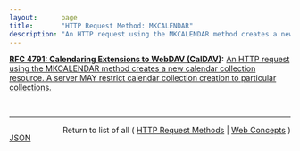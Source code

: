 ```yaml
---
layout:      page
title:       "HTTP Request Method: MKCALENDAR"
description: "An HTTP request using the MKCALENDAR method creates a new calendar collection resource. A server MAY restrict calendar collection creation to particular collections."
---
```


**[RFC 4791: Calendaring Extensions to WebDAV (CalDAV)](/specs/IETF/RFC/4791 "This document defines extensions to the Web Distributed Authoring and Versioning (WebDAV) protocol to specify a standard way of accessing, managing, and sharing calendaring and scheduling information based on the iCalendar format. This document defines the &#34;calendar-access&#34; feature of CalDAV."):** [An HTTP request using the MKCALENDAR method creates a new calendar collection resource. A server MAY restrict calendar collection creation to particular collections.](http://tools.ietf.org/html/rfc4791#section-5.3.1 "Read documentation for HTTP Request Method &#34;MKCALENDAR&#34;")

<br/>
<hr/>

<p style="float : left"><a href="MKCALENDAR.json" title="JSON representing this particular Web Concept value">JSON</a></p>
<p style="text-align: right">Return to list of all ( <a href="../http-methods">HTTP Request Methods</a> | <a href="../">Web Concepts</a> )</p>
